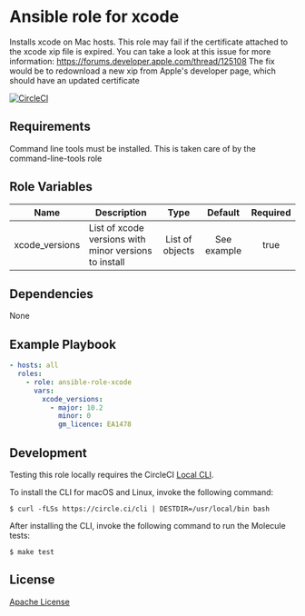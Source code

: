 Ansible role for xcode
==================================

Installs xcode on Mac hosts. This role may fail if the certificate attached to the xcode xip file is expired.
You can take a look at this issue for more information: https://forums.developer.apple.com/thread/125108
The fix would be to redownload a new xip from Apple's developer page, which should have an updated certificate

[![CircleCI](https://img.shields.io/circleci/build/github/mongodb-ansible-roles/ansible-role-xcode/master?style=flat-square)](https://circleci.com/gh/mongodb-ansible-roles/ansible-role-xcode)

Requirements
------------

Command line tools must be installed. This is taken care of by the command-line-tools role

Role Variables
--------------

| Name | Description | Type | Default | Required |
|------|-------------|:----:|:-------:|:--------:|
| xcode\_versions | List of xcode versions with minor versions to install | List of objects | See example | true |

Dependencies
------------

None

Example Playbook
----------------

```yaml
- hosts: all
  roles:
    - role: ansible-role-xcode
      vars:
        xcode_versions:
          - major: 10.2
            minor: 0
            gm_licence: EA1478
```

Development
-----------

Testing this role locally requires the CircleCI [Local CLI](https://circleci.com/docs/2.0/local-cli/).

To install the CLI for macOS and Linux, invoke the following command:

    $ curl -fLSs https://circle.ci/cli | DESTDIR=/usr/local/bin bash

After installing the CLI, invoke the following command to run the Molecule tests:

    $ make test

License
-------

[Apache License](LICENSE)

